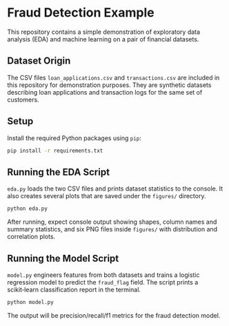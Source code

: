 # Fraud Detection Example

This repository contains a simple demonstration of exploratory data analysis (EDA) and machine learning on a pair of financial datasets.

## Dataset Origin

The CSV files `loan_applications.csv` and `transactions.csv` are included in this repository for demonstration purposes. They are synthetic datasets describing loan applications and transaction logs for the same set of customers.

## Setup

Install the required Python packages using `pip`:

```bash
pip install -r requirements.txt
```

## Running the EDA Script

`eda.py` loads the two CSV files and prints dataset statistics to the console. It also creates several plots that are saved under the `figures/` directory.

```bash
python eda.py
```

After running, expect console output showing shapes, column names and summary statistics, and six PNG files inside `figures/` with distribution and correlation plots.

## Running the Model Script

`model.py` engineers features from both datasets and trains a logistic regression model to predict the `fraud_flag` field. The script prints a scikit‑learn classification report in the terminal.

```bash
python model.py
```

The output will be precision/recall/f1 metrics for the fraud detection model.
